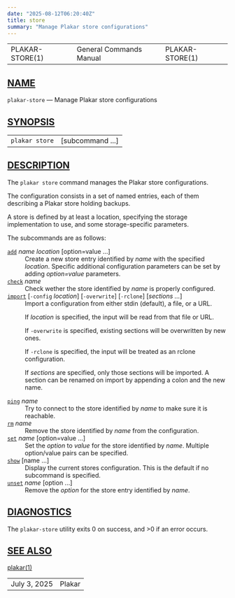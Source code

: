```yaml
---
date: "2025-08-12T06:20:40Z"
title: store
summary: "Manage Plakar store configurations"
---
```

<table class="head">
  <tr>
    <td class="head-ltitle">PLAKAR-STORE(1)</td>
    <td class="head-vol">General Commands Manual</td>
    <td class="head-rtitle">PLAKAR-STORE(1)</td>
  </tr>
</table>
<div class="manual-text">
<section class="Sh">
<h1 class="Sh" id="NAME"><a class="permalink" href="#NAME">NAME</a></h1>
<p class="Pp"><code class="Nm">plakar-store</code> &#x2014;
    <span class="Nd">Manage Plakar store configurations</span></p>
</section>
<section class="Sh">
<h1 class="Sh" id="SYNOPSIS"><a class="permalink" href="#SYNOPSIS">SYNOPSIS</a></h1>
<table class="Nm">
  <tr>
    <td><code class="Nm">plakar store</code></td>
    <td>[subcommand ...]</td>
  </tr>
</table>
</section>
<section class="Sh">
<h1 class="Sh" id="DESCRIPTION"><a class="permalink" href="#DESCRIPTION">DESCRIPTION</a></h1>
<p class="Pp">The <code class="Nm">plakar store</code> command manages the
    Plakar store configurations.</p>
<p class="Pp">The configuration consists in a set of named entries, each of them
    describing a Plakar store holding backups.</p>
<p class="Pp">A store is defined by at least a location, specifying the storage
    implementation to use, and some storage-specific parameters.</p>
<p class="Pp">The subcommands are as follows:</p>
<dl class="Bl-tag">
  <dt id="add"><a class="permalink" href="#add"><code class="Cm">add</code></a>
    <var class="Ar">name</var> <var class="Ar">location</var> [option=value
    ...]</dt>
  <dd>Create a new store entry identified by <var class="Ar">name</var> with the
      specified <var class="Ar">location</var>. Specific additional
      configuration parameters can be set by adding
      <var class="Ar">option=value</var> parameters.</dd>
  <dt id="check"><a class="permalink" href="#check"><code class="Cm">check</code></a>
    <var class="Ar">name</var></dt>
  <dd>Check wether the store identified by <var class="Ar">name</var> is
      properly configured.</dd>
  <dt id="import"><a class="permalink" href="#import"><code class="Cm">import</code></a>
    [<code class="Fl">-config</code> <var class="Ar">location</var>]
    [<code class="Fl">-overwrite</code>] [<code class="Fl">-rclone</code>]
    [<var class="Ar">sections ...</var>]</dt>
  <dd>Import a configuration from either stdin (default), a file, or a URL.
    <p class="Pp">If <var class="Ar">location</var> is specified, the input will
        be read from that file or URL.</p>
    <p class="Pp">If <code class="Fl">-overwrite</code> is specified, existing
        sections will be overwritten by new ones.</p>
    <p class="Pp">If <code class="Fl">-rclone</code> is specified, the input
        will be treated as an rclone configuration.</p>
    <p class="Pp">If <var class="Ar">sections</var> are specified, only those
        sections will be imported. A section can be renamed on import by
        appending a colon and the new name.</p>
  </dd>
  <dt id="ping"><a class="permalink" href="#ping"><code class="Cm">ping</code></a>
    <var class="Ar">name</var></dt>
  <dd>Try to connect to the store identified by <var class="Ar">name</var> to
      make sure it is reachable.</dd>
  <dt id="rm"><a class="permalink" href="#rm"><code class="Cm">rm</code></a>
    <var class="Ar">name</var></dt>
  <dd>Remove the store identified by <var class="Ar">name</var> from the
      configuration.</dd>
  <dt id="set"><a class="permalink" href="#set"><code class="Cm">set</code></a>
    <var class="Ar">name</var> [option=value ...]</dt>
  <dd>Set the <var class="Ar">option</var> to <var class="Ar">value</var> for
      the store identified by <var class="Ar">name</var>. Multiple option/value
      pairs can be specified.</dd>
  <dt id="show"><a class="permalink" href="#show"><code class="Cm">show</code></a>
    [name ...]</dt>
  <dd>Display the current stores configuration. This is the default if no
      subcommand is specified.</dd>
  <dt id="unset"><a class="permalink" href="#unset"><code class="Cm">unset</code></a>
    <var class="Ar">name</var> [option ...]</dt>
  <dd>Remove the <var class="Ar">option</var> for the store entry identified by
      <var class="Ar">name</var>.</dd>
</dl>
</section>
<section class="Sh">
<h1 class="Sh" id="DIAGNOSTICS"><a class="permalink" href="#DIAGNOSTICS">DIAGNOSTICS</a></h1>
<p class="Pp">The <code class="Nm">plakar-store</code> utility exits&#x00A0;0 on
    success, and&#x00A0;&gt;0 if an error occurs.</p>
</section>
<section class="Sh">
<h1 class="Sh" id="SEE_ALSO"><a class="permalink" href="#SEE_ALSO">SEE
  ALSO</a></h1>
<p class="Pp"><a class="Xr" href="../plakar/">plakar(1)</a></p>
</section>
</div>
<table class="foot">
  <tr>
    <td class="foot-date">July 3, 2025</td>
    <td class="foot-os">Plakar</td>
  </tr>
</table>

